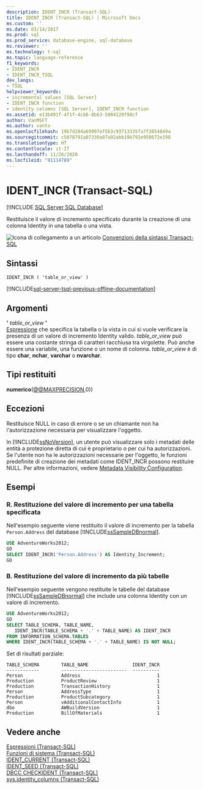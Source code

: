 ```yaml
---
description: IDENT_INCR (Transact-SQL)
title: IDENT_INCR (Transact-SQL) | Microsoft Docs
ms.custom: ''
ms.date: 03/14/2017
ms.prod: sql
ms.prod_service: database-engine, sql-database
ms.reviewer: ''
ms.technology: t-sql
ms.topic: language-reference
f1_keywords:
- IDENT_INCR
- IDENT_INCR_TSQL
dev_langs:
- TSQL
helpviewer_keywords:
- incremental values [SQL Server]
- IDENT_INCR function
- identity columns [SQL Server], IDENT_INCR function
ms.assetid: e13b491f-4f1f-4cb6-8b63-5084120f98cf
author: VanMSFT
ms.author: vanto
ms.openlocfilehash: 19b7d284a69997ef5b3c93713335fa7f3854849a
ms.sourcegitcommit: c5078791a07330a87a92abb19b791e950672e198
ms.translationtype: HT
ms.contentlocale: it-IT
ms.lasthandoff: 11/26/2020
ms.locfileid: "91114789"
---
```

# <a name="ident_incr-transact-sql"></a>IDENT_INCR (Transact-SQL)
[!INCLUDE [SQL Server SQL Database](../../includes/applies-to-version/sql-asdb.md)]

Restituisce il valore di incremento specificato durante la creazione di una colonna Identity in una tabella o una vista.  
  
![Icona di collegamento a un articolo](../../database-engine/configure-windows/media/topic-link.gif "Icona di collegamento a un argomento") [Convenzioni della sintassi Transact-SQL](../../t-sql/language-elements/transact-sql-syntax-conventions-transact-sql.md)  
  
## <a name="syntax"></a>Sintassi  
  
```syntaxsql 
IDENT_INCR ( 'table_or_view' )  
```  
  
[!INCLUDE[sql-server-tsql-previous-offline-documentation](../../includes/sql-server-tsql-previous-offline-documentation.md)]

## <a name="arguments"></a>Argomenti
**'** *table_or_view* **'**  
[Espressione](../../t-sql/language-elements/expressions-transact-sql.md) che specifica la tabella o la vista in cui si vuole verificare la presenza di un valore di incremento Identity valido. *table_or_view* può essere una costante stringa di caratteri racchiusa tra virgolette. Può anche essere una variabile, una funzione o un nome di colonna. *table_or_view* è di tipo **char**, **nchar**, **varchar** o **nvarchar**.  
  
## <a name="return-types"></a>Tipi restituiti  
**numerico**([@@MAXPRECISION](../../t-sql/functions/max-precision-transact-sql.md),0))  
  
## <a name="exceptions"></a>Eccezioni  
Restituisce NULL in caso di errore o se un chiamante non ha l'autorizzazione necessaria per visualizzare l'oggetto.  
  
In [!INCLUDE[ssNoVersion](../../includes/ssnoversion-md.md)], un utente può visualizzare solo i metadati delle entità a protezione diretta di cui è proprietario o per cui ha autorizzazioni. Se l'utente non ha le autorizzazioni necessarie per l'oggetto, le funzioni predefinite di creazione dei metadati come IDENT_INCR possono restituire NULL. Per altre informazioni, vedere [Metadata Visibility Configuration](../../relational-databases/security/metadata-visibility-configuration.md).  
  
## <a name="examples"></a>Esempi  
  
### <a name="a-returning-the-increment-value-for-a-specified-table"></a>R. Restituzione del valore di incremento per una tabella specificata  
 Nell'esempio seguente viene restituito il valore di incremento per la tabella `Person.Address` del database [!INCLUDE[ssSampleDBnormal](../../includes/sssampledbnormal-md.md)].  
  
```sql  
USE AdventureWorks2012;  
GO  
SELECT IDENT_INCR('Person.Address') AS Identity_Increment;  
GO  
```  
  
### <a name="b-returning-the-increment-value-from-multiple-tables"></a>B. Restituzione del valore di incremento da più tabelle  
 Nell'esempio seguente vengono restituite le tabelle del database [!INCLUDE[ssSampleDBnormal](../../includes/sssampledbnormal-md.md)] che include una colonna Identity con un valore di incremento.  
  
```sql  
USE AdventureWorks2012;  
GO  
SELECT TABLE_SCHEMA, TABLE_NAME,   
   IDENT_INCR(TABLE_SCHEMA + '.' + TABLE_NAME) AS IDENT_INCR  
FROM INFORMATION_SCHEMA.TABLES  
WHERE IDENT_INCR(TABLE_SCHEMA + '.' + TABLE_NAME) IS NOT NULL;  
```  
  
 Set di risultati parziale:  
  
 ```
 TABLE_SCHEMA        TABLE_NAME                IDENT_INCR  
------------        ------------------------  ----------  
Person              Address                            1  
Production          ProductReview                      1  
Production          TransactionHistory                 1  
Person              AddressType                        1  
Production          ProductSubcategory                 1  
Person              vAdditionalContactInfo             1  
dbo                 AWBuildVersion                     1  
Production          BillOfMaterials                    1
```  
  
## <a name="see-also"></a>Vedere anche  
 [Espressioni &#40;Transact-SQL&#41;](../../t-sql/language-elements/expressions-transact-sql.md)   
 [Funzioni di sistema &#40;Transact-SQL&#41;](../../relational-databases/system-functions/system-functions-category-transact-sql.md)   
 [IDENT_CURRENT &#40;Transact-SQL&#41;](../../t-sql/functions/ident-current-transact-sql.md)   
 [IDENT_SEED &#40;Transact-SQL&#41;](../../t-sql/functions/ident-seed-transact-sql.md)   
 [DBCC CHECKIDENT &#40;Transact-SQL&#41;](../../t-sql/database-console-commands/dbcc-checkident-transact-sql.md)   
 [sys.identity_columns &#40;Transact-SQL&#41;](../../relational-databases/system-catalog-views/sys-identity-columns-transact-sql.md)  
  
  
